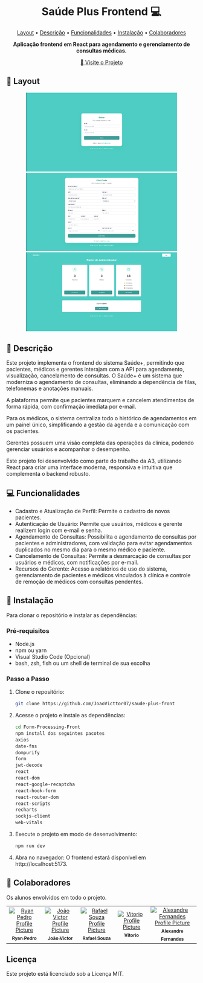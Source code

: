 <h1 align="center" style="font-weight: bold;">Saúde Plus Frontend 💻</h1>

<p align="center">
 <a href="#layout">Layout</a> • 
 <a href="#descricao">Descrição</a> • 
 <a href="#funcionalidades">Funcionalidades</a> • 
 <a href="#instalacao">Instalação</a> • 
  <a href="#colab">Colaboradores</a>
</p>

<p align="center">
    <b>Aplicação frontend em React para agendamento e gerenciamento de consultas médicas.</b>
</p>

<p align="center">
     <a href="https://github.com/JoaoVicttor07/saude-plus-front">📱 Visite o Projeto</a>
</p>

<h2 id="layout">🎨 Layout</h2>

<p align="center">
    <img src="./public/imgLogin.png" alt="Image Login" width="400px">
    <img src="./public/imgRegistro.png" alt="Image Registro" width="400px">
    <img src="./public/imgGerente.png" alt="Image Gerente" width="400px">
</p>

<h2 id="descricao">📄 Descrição</h2>

Este projeto implementa o frontend do sistema Saúde+, permitindo que pacientes, médicos e gerentes interajam com a API para agendamento, visualização, cancelamento de consultas. O Saúde+ é um sistema que moderniza o agendamento de consultas, eliminando a dependência de filas, telefonemas e anotações manuais.

A plataforma permite que pacientes marquem e cancelem atendimentos de forma rápida, com confirmação imediata por e-mail.

Para os médicos, o sistema centraliza todo o histórico de agendamentos em um painel único, simplificando a gestão da agenda e a comunicação com os pacientes.

Gerentes possuem uma visão completa das operações da clínica, podendo gerenciar usuários e acompanhar o desempenho.

Este projeto foi desenvolvido como parte do trabalho da A3, utilizando React para criar uma interface moderna, responsiva e intuitiva que complementa o backend robusto.

<h2 id="funcionalidades">💻 Funcionalidades</h2>

- Cadastro e Atualização de Perfil: Permite o cadastro de novos pacientes. 
- Autenticação de Usuário: Permite que usuários, médicos e gerente realizem login com e-mail e senha. 
- Agendamento de Consultas: Possibilita o agendamento de consultas por pacientes e administradores, com validação para evitar agendamentos duplicados no mesmo dia para o mesmo médico e paciente. 
- Cancelamento de Consultas: Permite a desmarcação de consultas por usuários e médicos, com notificações por e-mail. 
- Recursos do Gerente: Acesso a relatórios de uso do sistema, gerenciamento de pacientes e médicos vinculados à clínica e controle de remoção de médicos com consultas pendentes. 

<h2 id=instalacao>🚀 Instalação</h2>

Para clonar o repositório e instalar as dependências:

<h3>Pré-requisitos</h3>

- Node.js
- npm ou yarn
- Visual Studio Code (Opcional)
- bash, zsh, fish ou um shell de terminal de sua escolha

<h3>Passo a Passo</h3>

1. Clone o repositório:
   ```bash
   git clone https://github.com/JoaoVicttor07/saude-plus-front
   ```
2. Acesse o projeto e instale as dependências:
   ```bash
   cd Form-Processing-Front
   npm install dos seguintes pacotes
   axios
   date-fns
   dompurify
   form
   jwt-decode
   react
   react-dom
   react-google-recaptcha
   react-hook-form
   react-router-dom
   react-scripts
   recharts
   sockjs-client
   web-vitals
   ```
3. Execute o projeto em modo de desenvolvimento:
   ```bash
   npm run dev
   ```
4. Abra no navegador: O frontend estará disponível em http://localhost:5173.

<h2 id="colab">🤝 Colaboradores</h2>

Os alunos envolvidos em todo o projeto.

<table>
  <tr>
    <td align="center">
      <a href="#">
        <img src="https://avatars.githubusercontent.com/u/176524197?v=4" width="100px;" alt="Ryan Pedro Profile Picture"/><br>
        <sub>
          <b>Ryan Pedro</b>
        </sub>
      </a>
    </td>
    <td align="center">
      <a href="#">
        <img src="https://avatars.githubusercontent.com/u/157769029?v=4" width="100px;" alt="João Victor Profile Picture"/><br>
        <sub>
          <b>João Victor</b>
        </sub>
      </a>
    </td>
    <td align="center">
      <a href="#">
        <img src="https://avatars.githubusercontent.com/u/178051914?v=4" width="100px;" alt="Rafael Souza Profile Picture"/><br>
        <sub>
          <b>Rafael Souza</b>
        </sub>
      </a>
    </td>
    <td align="center">
      <a href="#">
        <img src="https://avatars.githubusercontent.com/u/128873783?v=4" width="100px;" alt="Vitorio Profile Picture"/><br>
        <sub>
          <b>Vitorio</b>
        </sub>
      </a>
    </td>
    <td align="center">
      <a href="#">
        <img src="https://avatars.githubusercontent.com/u/190994625?v=4" width="100px;" alt="Alexandre Fernandes Profile Picture"/><br>
        <sub>
          <b>Alexandre Fernandes</b>
        </sub>
      </a>
    </td>
  </tr>
</table>

<h2>Licença</h2>
Este projeto está licenciado sob a Licença MIT.
